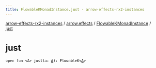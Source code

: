 ```yaml
---
title: FlowableKMonadInstance.just - arrow-effects-rx2-instances
---
```


[arrow-effects-rx2-instances](../../index.html) / [arrow.effects](../index.html) / [FlowableKMonadInstance](index.html) / [just](./just.html)

# just

`open fun <A> just(a: `[`A`](just.html#A)`): FlowableK<`[`A`](just.html#A)`>`